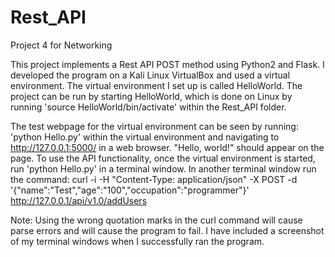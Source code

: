 # Rest_API
Project 4 for Networking

This project implements a Rest API POST method using Python2 and Flask. I developed the program on a Kali Linux VirtualBox and used a virtual environment. The virtual environment I set up is called HelloWorld. The project can be run by starting HelloWorld, which is done on Linux by running 'source HelloWorld/bin/activate' within the Rest_API folder. 

The test webpage for the virtual environment can be seen by running: 'python Hello.py' within the virtual environment and navigating to http://127.0.0.1:5000/ in a web browser. "Hello, world!" should appear on the page. To use the API functionality, once the virtual environment is started, run 'python Hello.py' in a terminal window. In another terminal window run the command:
      curl -i -H "Content-Type: application/json" -X POST -d '{"name":"Test","age":"100","occupation":"programmer"}' http://127.0.0.1/api/v1.0/addUsers
  
Note: Using the wrong quotation marks in the curl command will cause parse errors and will cause the program to fail. I have included a screenshot of my terminal windows when I successfully ran the program. 
